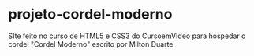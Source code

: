 # projeto-cordel-moderno
 SIte feito no curso de HTML5 e CSS3 do CursoemVIdeo para hospedar o cordel "Cordel Moderno" escrito por Milton Duarte 
